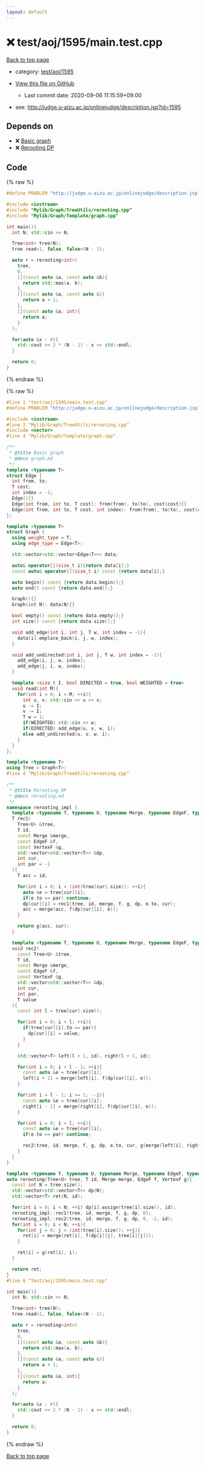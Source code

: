```yaml
---
layout: default
---
```


<!-- mathjax config similar to math.stackexchange -->
<script type="text/javascript" async
  src="https://cdnjs.cloudflare.com/ajax/libs/mathjax/2.7.5/MathJax.js?config=TeX-MML-AM_CHTML">
</script>
<script type="text/x-mathjax-config">
  MathJax.Hub.Config({
    TeX: { equationNumbers: { autoNumber: "AMS" }},
    tex2jax: {
      inlineMath: [ ['$','$'] ],
      processEscapes: true
    },
    "HTML-CSS": { matchFontHeight: false },
    displayAlign: "left",
    displayIndent: "2em"
  });
</script>

<script type="text/javascript" src="https://cdnjs.cloudflare.com/ajax/libs/jquery/3.4.1/jquery.min.js"></script>
<script src="https://cdn.jsdelivr.net/npm/jquery-balloon-js@1.1.2/jquery.balloon.min.js" integrity="sha256-ZEYs9VrgAeNuPvs15E39OsyOJaIkXEEt10fzxJ20+2I=" crossorigin="anonymous"></script>
<script type="text/javascript" src="../../../../assets/js/copy-button.js"></script>
<link rel="stylesheet" href="../../../../assets/css/copy-button.css" />


# :x: test/aoj/1595/main.test.cpp

<a href="../../../../index.html">Back to top page</a>

* category: <a href="../../../../index.html#56f0b2628838f5e87f16daf710f380b1">test/aoj/1595</a>
* <a href="{{ site.github.repository_url }}/blob/master/test/aoj/1595/main.test.cpp">View this file on GitHub</a>
    - Last commit date: 2020-09-06 11:15:59+09:00


* see: <a href="http://judge.u-aizu.ac.jp/onlinejudge/description.jsp?id=1595">http://judge.u-aizu.ac.jp/onlinejudge/description.jsp?id=1595</a>


## Depends on

* :x: <a href="../../../../library/Mylib/Graph/Template/graph.cpp.html">Basic graph</a>
* :x: <a href="../../../../library/Mylib/Graph/TreeUtils/rerooting.cpp.html">Rerooting DP</a>


## Code

<a id="unbundled"></a>
{% raw %}
```cpp
#define PROBLEM "http://judge.u-aizu.ac.jp/onlinejudge/description.jsp?id=1595"

#include <iostream>
#include "Mylib/Graph/TreeUtils/rerooting.cpp"
#include "Mylib/Graph/Template/graph.cpp"

int main(){
  int N; std::cin >> N;

  Tree<int> tree(N);
  tree.read<1, false, false>(N - 1);

  auto r = rerooting<int>(
    tree,
    0,
    [](const auto &a, const auto &b){
      return std::max(a, b);
    },
    [](const auto &a, const auto &){
      return a + 1;
    },
    [](const auto &a, int){
      return a;
    }
  );

  for(auto &x : r){
    std::cout << 2 * (N - 1) - x << std::endl;
  }

  return 0;
}

```
{% endraw %}

<a id="bundled"></a>
{% raw %}
```cpp
#line 1 "test/aoj/1595/main.test.cpp"
#define PROBLEM "http://judge.u-aizu.ac.jp/onlinejudge/description.jsp?id=1595"

#include <iostream>
#line 2 "Mylib/Graph/TreeUtils/rerooting.cpp"
#include <vector>
#line 4 "Mylib/Graph/Template/graph.cpp"

/**
 * @title Basic graph
 * @docs graph.md
 */
template <typename T>
struct Edge {
  int from, to;
  T cost;
  int index = -1;
  Edge(){}
  Edge(int from, int to, T cost): from(from), to(to), cost(cost){}
  Edge(int from, int to, T cost, int index): from(from), to(to), cost(cost), index(index){}
};

template <typename T>
struct Graph {
  using weight_type = T;
  using edge_type = Edge<T>;

  std::vector<std::vector<Edge<T>>> data;

  auto& operator[](size_t i){return data[i];}
  const auto& operator[](size_t i) const {return data[i];}

  auto begin() const {return data.begin();}
  auto end() const {return data.end();}

  Graph(){}
  Graph(int N): data(N){}

  bool empty() const {return data.empty();}
  int size() const {return data.size();}

  void add_edge(int i, int j, T w, int index = -1){
    data[i].emplace_back(i, j, w, index);
  }

  void add_undirected(int i, int j, T w, int index = -1){
    add_edge(i, j, w, index);
    add_edge(j, i, w, index);
  }

  template <size_t I, bool DIRECTED = true, bool WEIGHTED = true>
  void read(int M){
    for(int i = 0; i < M; ++i){
      int u, v; std::cin >> u >> v;
      u -= I;
      v -= I;
      T w = 1;
      if(WEIGHTED) std::cin >> w;
      if(DIRECTED) add_edge(u, v, w, i);
      else add_undirected(u, v, w, i);
    }
  }
};

template <typename T>
using Tree = Graph<T>;
#line 4 "Mylib/Graph/TreeUtils/rerooting.cpp"

/**
 * @title Rerooting DP
 * @docs rerooting.md
 */
namespace rerooting_impl {
  template <typename T, typename U, typename Merge, typename EdgeF, typename VertexF>
  T rec1(
    Tree<U> &tree,
    T id,
    const Merge &merge,
    const EdgeF &f,
    const VertexF &g,
    std::vector<std::vector<T>> &dp,
    int cur,
    int par = -1
  ){
    T acc = id;

    for(int i = 0; i < (int)tree[cur].size(); ++i){
      auto &e = tree[cur][i];
      if(e.to == par) continue;
      dp[cur][i] = rec1(tree, id, merge, f, g, dp, e.to, cur);
      acc = merge(acc, f(dp[cur][i], e));
    }

    return g(acc, cur);
  }

  template <typename T, typename U, typename Merge, typename EdgeF, typename VertexF>
  void rec2(
    const Tree<U> &tree,
    T id,
    const Merge &merge,
    const EdgeF &f,
    const VertexF &g,
    std::vector<std::vector<T>> &dp,
    int cur,
    int par,
    T value
  ){
    const int l = tree[cur].size();

    for(int i = 0; i < l; ++i){
      if(tree[cur][i].to == par){
        dp[cur][i] = value;
      }
    }

    std::vector<T> left(l + 1, id), right(l + 1, id);

    for(int i = 0; i < l - 1; ++i){
      const auto &e = tree[cur][i];
      left[i + 1] = merge(left[i], f(dp[cur][i], e));
    }

    for(int i = l - 1; i >= 1; --i){
      const auto &e = tree[cur][i];
      right[i - 1] = merge(right[i], f(dp[cur][i], e));
    }

    for(int i = 0; i < l; ++i){
      const auto &e = tree[cur][i];
      if(e.to == par) continue;

      rec2(tree, id, merge, f, g, dp, e.to, cur, g(merge(left[i], right[i]), cur));
    }
  }
}

template <typename T, typename U, typename Merge, typename EdgeF, typename VertexF>
auto rerooting(Tree<U> tree, T id, Merge merge, EdgeF f, VertexF g){
  const int N = tree.size();
  std::vector<std::vector<T>> dp(N);
  std::vector<T> ret(N, id);

  for(int i = 0; i < N; ++i) dp[i].assign(tree[i].size(), id);
  rerooting_impl::rec1(tree, id, merge, f, g, dp, 0);
  rerooting_impl::rec2(tree, id, merge, f, g, dp, 0, -1, id);
  for(int i = 0; i < N; ++i){
    for(int j = 0; j < (int)tree[i].size(); ++j){
      ret[i] = merge(ret[i], f(dp[i][j], tree[i][j]));
    }

    ret[i] = g(ret[i], i);
  }

  return ret;
}
#line 6 "test/aoj/1595/main.test.cpp"

int main(){
  int N; std::cin >> N;

  Tree<int> tree(N);
  tree.read<1, false, false>(N - 1);

  auto r = rerooting<int>(
    tree,
    0,
    [](const auto &a, const auto &b){
      return std::max(a, b);
    },
    [](const auto &a, const auto &){
      return a + 1;
    },
    [](const auto &a, int){
      return a;
    }
  );

  for(auto &x : r){
    std::cout << 2 * (N - 1) - x << std::endl;
  }

  return 0;
}

```
{% endraw %}

<a href="../../../../index.html">Back to top page</a>

